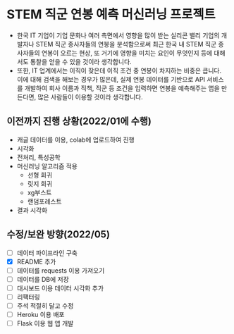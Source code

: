 # STEM 직군 연봉 예측 머신러닝 프로젝트  

* 한국 IT 기업이 기업 문화나 여러 측면에서 영향을 많이 받는 실리콘 밸리 기업의 개발자나 STEM 직군 종사자들의 연봉을 분석함으로써 최근 한국 내 STEM 직군 종사자들의 연봉이 오르는 현상, 또 거기에 영향을 미치는 요인이 무엇인지 등에 대해서도 통찰을 얻을 수 있을 것이라 생각합니다. 
* 또한, IT 업계에서는 이직이 잦은데 이직 조건 중 연봉이 차지하는 비중은 큽니다. 이에 대해 검색을 해보는 경우가 많은데, 실제 연봉 데이터를 기반으로 API 서비스를 개발하여 회사 이름과 직책, 직군 등 조건을 입력하면 연봉을 예측해주는 앱을 만든다면, 많은 사람들이 이용할 것이라 생각합니다.




## 이전까지 진행 상황(2022/01에 수행)
* 캐글 데이터를 이용, colab에 업로드하여 진행
* 시각화
* 전처리, 특성공학
* 머신러닝 알고리즘 적용
  * 선형 회귀
  * 릿지 회귀
  * xg부스트
  * 랜덤포레스트
* 결과 시각화


## 수정/보완 방향(2022/05)
* [ ] 데이터 파이프라인 구축
* [x] README 추가
* [ ] 데이터를 requests 이용 가져오기
* [ ] 데이터를 DB에 저장
* [ ] 대시보드 이용 데이터 시각화 추가
* [ ] 리팩터링
* [ ] 주석 적절히 달고 수정
* [ ] Heroku 이용 배포
* [ ] Flask 이용 웹 앱 개발
